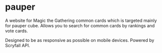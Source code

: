 # pauper
A website for Magic the Gathering common cards which is targeted mainly for pauper cube. 
Allows you to search for common cards by rankings and vote cards. 

Designed to be as responsive as possible on mobile devices. Powered by Scryfall API.
